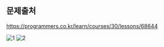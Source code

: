 ## 문제출처
https://programmers.co.kr/learn/courses/30/lessons/68644


![1](https://user-images.githubusercontent.com/83795383/130309892-da277dad-156e-410b-9387-90482dd50409.jpg)
![2](https://user-images.githubusercontent.com/83795383/130309893-56d97a22-2f19-4bf7-ab5f-d853a72a6993.jpg)


